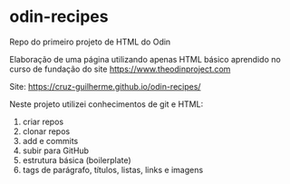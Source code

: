 # odin-recipes
Repo do primeiro projeto de HTML do Odin

Elaboração de uma página utilizando apenas HTML básico aprendido no curso de fundação do site https://www.theodinproject.com

Site: https://cruz-guilherme.github.io/odin-recipes/

Neste projeto utilizei conhecimentos de git e HTML:
1) criar repos
2) clonar repos
3) add e commits
4) subir para GitHub
5) estrutura básica (boilerplate)
6) tags de parágrafo, títulos, listas, links e imagens
